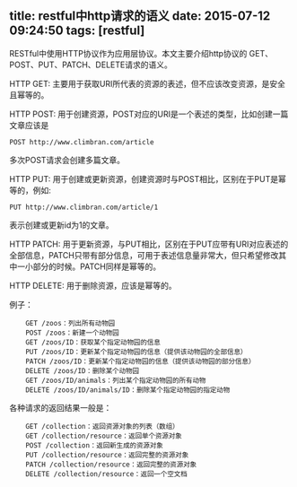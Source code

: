 title: restful中http请求的语义
date: 2015-07-12 09:24:50
tags: [restful]
---
RESTful中使用HTTP协议作为应用层协议。本文主要介绍http协议的 GET、POST、PUT、PATCH、DELETE请求的语义。

HTTP GET: 主要用于获取URI所代表的资源的表述，但不应该改变资源，是安全且幂等的。

HTTP POST: 用于创建资源，POST对应的URI是一个表述的类型，比如创建一篇文章应该是 
	
	POST http://www.climbran.com/article
多次POST请求会创建多篇文章。

HTTP PUT: 用于创建或更新资源，创建资源时与POST相比，区别在于PUT是幂等的，例如:
	
	PUT http://www.climbran.com/article/1
表示创建或更新id为1的文章。

HTTP PATCH: 用于更新资源，与PUT相比，区别在于PUT应带有URI对应表述的全部信息，PATCH只带有部分信息，可用于表述信息量非常大，但只希望修改其中一小部分的时候。PATCH同样是幂等的。

HTTP DELETE: 用于删除资源，应该是幂等的。

例子：

        GET /zoos：列出所有动物园
        POST /zoos：新建一个动物园
        GET /zoos/ID：获取某个指定动物园的信息
        PUT /zoos/ID：更新某个指定动物园的信息（提供该动物园的全部信息）
        PATCH /zoos/ID：更新某个指定动物园的信息（提供该动物园的部分信息）
        DELETE /zoos/ID：删除某个动物园
        GET /zoos/ID/animals：列出某个指定动物园的所有动物
        DELETE /zoos/ID/animals/ID：删除某个指定动物园的指定动物
        
各种请求的返回结果一般是：

        GET /collection：返回资源对象的列表（数组）
        GET /collection/resource：返回单个资源对象
        POST /collection：返回新生成的资源对象
        PUT /collection/resource：返回完整的资源对象
        PATCH /collection/resource：返回完整的资源对象
        DELETE /collection/resource：返回一个空文档



